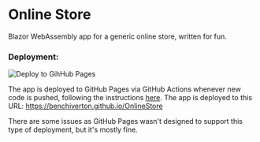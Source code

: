 # Online Store

Blazor WebAssembly app for a generic online store, written for fun.

### Deployment:
![Deploy to GihHub Pages](https://github.com/benchiverton/OnlineStore/workflows/Deploy%20to%20GitHub%20Pages/badge.svg)

The app is deployed to GitHub Pages via GitHub Actions whenever new code is pushed, following the instructions [here](https://www.davideguida.com/how-to-deploy-blazor-webassembly-on-github-pages-using-github-actions/). The app is deployed to this URL: https://benchiverton.github.io/OnlineStore

There are some issues as GitHub Pages wasn't designed to support this type of deployment, but it's mostly fine.
